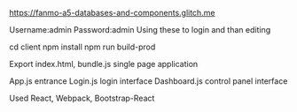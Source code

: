 https://fanmo-a5-databases-and-components.glitch.me


Username:admin
Password:admin
Using these to login and than editing

cd client
npm install
npm run build-prod


Export index.html, bundle.js single page application

App.js entrance
Login.js login interface
Dashboard.js control panel interface

Used React, Webpack, Bootstrap-React
